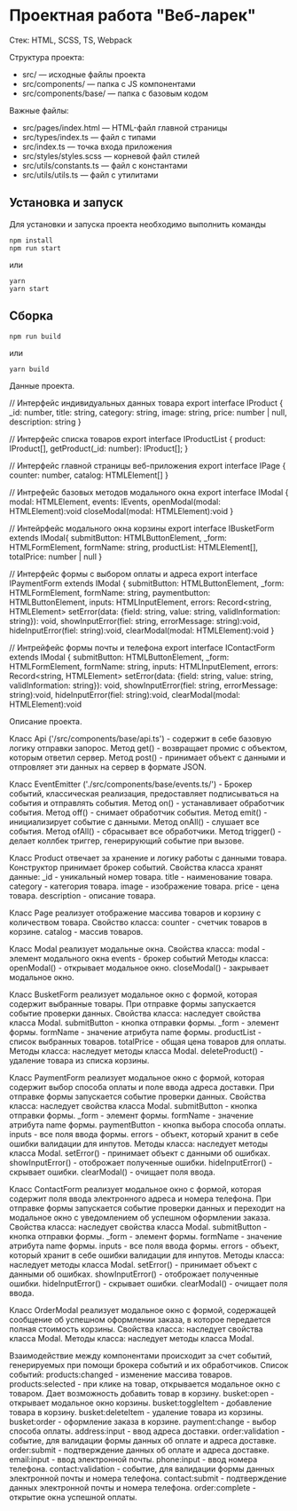 # Проектная работа "Веб-ларек"

Стек: HTML, SCSS, TS, Webpack

Структура проекта:
- src/ — исходные файлы проекта
- src/components/ — папка с JS компонентами
- src/components/base/ — папка с базовым кодом

Важные файлы:
- src/pages/index.html — HTML-файл главной страницы
- src/types/index.ts — файл с типами
- src/index.ts — точка входа приложения
- src/styles/styles.scss — корневой файл стилей
- src/utils/constants.ts — файл с константами
- src/utils/utils.ts — файл с утилитами

## Установка и запуск
Для установки и запуска проекта необходимо выполнить команды

```
npm install
npm run start
```

или

```
yarn
yarn start
```
## Сборка

```
npm run build
```

или

```
yarn build
```

Данные проекта.

// Интерфейс индивидуальных данных товара
export interface IProduct {
  _id: number,
  title: string,
  category: string,
  image: string,
  price: number | null,
  description: string
}

// Интерфейс списка товаров
export interface IProductList {
  product: IProduct[],
  getProduct(_id: number): IProduct[];
}

// Интерфейс главной страницы веб-приложения
export interface IPage {
  counter: number,
  catalog: HTMLElement[]
}

// Интрефейс базовых методов модального окна
export interface IModal {
  modal: HTMLElement,
  events: IEvents,
  openModal(modal: HTMLElement):void
  closeModal(modal: HTMLElement):void
}

// Интейрфейс модального окна корзины
export interface IBusketForm extends IModal{
  submitButton: HTMLButtonElement,
  _form: HTMLFormElement,
  formName: string,
  productList: HTMLElement[],
  totalPrice: number | null
}

// Интерфейс формы с выбором оплаты и адреса
export interface IPaymentForm extends IModal {
  submitButton: HTMLButtonElement,
  _form: HTMLFormElement,
  formName: string,
  paymentbutton: HTMLButtonElement,
  inputs: HTMLInputElement,
  errors: Record<string, HTMLElement>
  setError(data: {field: string, value: string, validInformation: string}): void,
  showInputError(fiel: string, errorMessage: string):void, 
  hideInputError(fiel: string):void, 
  clearModal(modal: HTMLElement):void
}

// Интрейфейс формы почты и телефона
export interface IContactForm extends IModal {
  submitButton: HTMLButtonElement,
  _form: HTMLFormElement,
  formName: string,
  inputs: HTMLInputElement,
  errors: Record<string, HTMLElement>
  setError(data: {field: string, value: string, validInformation: string}): void,
  showInputError(fiel: string, errorMessage: string):void, 
  hideInputError(fiel: string):void, 
  clearModal(modal: HTMLElement):void

Описание проекта.

Класс Api ('/src/components/base/api.ts') - содержит в себе базовую логику отправки запорос.
  Метод get() - возвращает промис с объектом, которым ответил сервер.
  Метод post() - принимает объект с данными и отпровляет эти данных на сервер в формате JSON.

Класс EventEmitter ('./src/components/base/events.ts/') - Брокер событий, классическая реализация, предоставляет подписываться на события и отправлять события.
  Метод on() - устанавливает обработчик события.
  Метод off() - снимает обработчик события.
  Метод emit() - инициализирует событие с данными.
  Метод onAll() - слушает все события.
  Метод ofAll() - сбрасывает все обработчики.
  Метод trigger() - делает коллбек триггер, генерирующий событие при вызове.

Класс Product отвечает за хранение и логику работы с данными товара. 
Конструктор принимает брокер событий.
Свойства класса хранят данные:
  _id - уникальный номер товара.
  title - наименование товара.
  category - категория товара.
  image - изображение товара.
  price - цена товара.
  description - описание товара.

Класс Page реализует отображение массива товаров и корзину с количеством товара.
Свойство класса:
  counter - счетчик товаров в корзине.
  catalog - массив товаров.

Класс Modal реализует модальные окна.
Свойства класса:
  modal - элемент модального окна
  events - брокер событий
  Методы класса:
  openModal() - открывает модальное окно.
  closeModal() - закрывает модальное окно.

Класс BusketForm реализует модальное окно с формой, которая содержит выбранные товары. При отправке формы запускается событие проверки данных.
Свойства класса:
  наследует свойства класса Modal.
  submitButton - кнопка отправки формы.
  _form - элемент формы.
  formName - значение атрибута name формы.
  productList - список выбранных товаров.
  totalPrice - общая цена товаров для оплаты.
Методы класса:
  наследует методы класса Modal.
  deleteProduct() - удаление товара из списка корзины.

Класс PaymentForm реализует модальное окно с формой, которая содержит выбор способа оплаты и поле ввода адреса доставки. При отправке формы запускается событие проверки данных. 
Свойства класса:
  наследует свойства класса Modal.
  submitButton - кнопка отправки формы.
  _form - элемент формы.
  formName - значение атрибута name формы.
  paymentButton - кнопка выбора способа оплаты.
  inputs - все поля ввода формы.
  errors - объект, который хранит в себе ошибки валидации для инпутов.
Методы класса:
  наследует методы класса Modal.
  setError() - принимает объект с данными об ошибках.
  showInputError() - отоброжает полученные ошибки.
  hideInputError() - скрывает ошибки.
  clearModal() - очищает поля ввода.

Класс ContactForm реализует модальное окно с формой, которая содержит поля ввода электронного адреса и номера телефона. При отправке формы запускается событие проверки данных и переходит на модальное окно с уведомлением об успешном оформлении заказа.
Свойства класса:
  наследует свойства класса Modal.
  submitButton - кнопка отправки формы.
  _form - элемент формы.
  formName - значение атрибута name формы.
  inputs - все поля ввода формы.
  errors - объект, который хранит в себе ошибки валидации для инпутов.
Методы класса:
  наследует методы класса Modal.
  setError() - принимает объект с данными об ошибках.
  showInputError() - отоброжает полученные ошибки.
  hideInputError() - скрывает ошибки.
  clearModal() - очищает поля ввода.

Класс OrderModal реализует модальное окно с формой, содержащей сообщение об успешном оформлении заказа, в которое передается полная стоимость корзины.
Свойства класса:
  наследует свойства класса Modal.
Методы класса:
  наследует методы класса Modal.

Взаимодействие между компонентами происходит за счет событий, генерируемых при помощи брокера событий и их обработчиков.
Список событий:
  products:changed - изменение массива товаров.
  products:selected - при клике на товар, открывается модальное окно с товаром. Дает возможность добавить товар в корзину.
  busket:open - открывает модальное окно корзины.
  busket:toggleItem - добавление товара в корзину.
  busket:deleteItem - удаление товара из корзины.
  busket:order - оформление заказа в корзине.
  payment:change - выбор способа оплаты.
  address:input - ввод адреса доставки.
  order:validation - событие, для валидации формы данных об оплате и адреса доставке.
  order:submit - подтверждение данных об оплате и адреса доставке.
  email:input - ввод электронной почты.
  phone:input - ввод номера телефона.
  contact:validation - событие, для валидации формы данных электронной почты и номера телефона.
  contact:submit - подтверждение данных электронной почты и номера телефона.
  order:complete - открытие окна успешной оплаты.